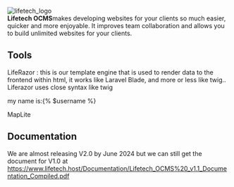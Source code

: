 
![lifetech_logo](https://github.com/ajayi-abolore/LifetechOCMS/assets/111434189/89804ab9-9bb4-4d74-a1c2-d57ec7815d99) <br>
<B>Lifetech OCMS</B>makes developing websites for your clients so much easier, quicker and more enjoyable. It improves team collaboration and allows you to build unlimited websites for your clients.

## Tools <br>
LifeRazor : this is our template engine that is used to render data to the frontend within html, it works like Laravel Blade, and more or less like twig..
Liferazor uses close syntax like twig <p> my name is:{% $username %}

MapLite
## Documentation
We are almost releasing V2.0 by June 2024 but we can still get the document for V1.0 at https://www.lifetech.host/Documentation/Lifetech_OCMS%20_v1.1_Documentation_Compiled.pdf
